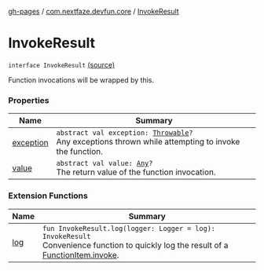 [gh-pages](../../index.md) / [com.nextfaze.devfun.core](../index.md) / [InvokeResult](.)

# InvokeResult

`interface InvokeResult` [(source)](https://github.com/NextFaze/dev-fun/tree/master/devfun-annotations/src/main/java/com/nextfaze/devfun/core/Definitions.kt#L107)

Function invocations will be wrapped by this.

### Properties

| Name | Summary |
|---|---|
| [exception](exception.md) | `abstract val exception: `[`Throwable`](https://kotlinlang.org/api/latest/jvm/stdlib/kotlin/-throwable/index.html)`?`<br>Any exceptions thrown while attempting to invoke the function. |
| [value](value.md) | `abstract val value: `[`Any`](https://kotlinlang.org/api/latest/jvm/stdlib/kotlin/-any/index.html)`?`<br>The return value of the function invocation. |

### Extension Functions

| Name | Summary |
|---|---|
| [log](../log.md) | `fun InvokeResult.log(logger: Logger = log): InvokeResult`<br>Convenience function to quickly log the result of a [FunctionItem.invoke](../-function-item/invoke.md). |
